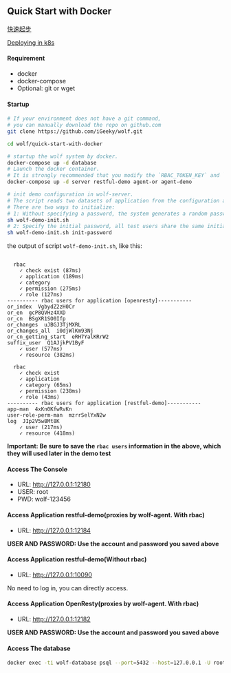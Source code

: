 ## Quick Start with Docker

[快速起步](./README-CN.md)

[Deploying in k8s](./README-K8S.md)

#### Requirement

* docker
* docker-compose
* Optional: git or wget


#### Startup 

```bash
# If your environment does not have a git command, 
# you can manually download the repo on github.com
git clone https://github.com/iGeeky/wolf.git

cd wolf/quick-start-with-docker

# startup the wolf system by docker.
docker-compose up -d database
# Launch the docker container.
# It is strongly recommended that you modify the `RBAC_TOKEN_KEY` and `WOLF_CRYPT_KEY` environment variables in `docker-compose.yaml`, using default settings may put the system at risk.
docker-compose up -d server restful-demo agent-or agent-demo

# init demo configuration in wolf-server.
# The script reads two datasets of application from the configuration and initializes them into the wolf-server.
# There are two ways to initialize:
# 1: Without specifying a password, the system generates a random password for each test user. This is the recommended way.
sh wolf-demo-init.sh
# 2: Specify the initial password, all test users share the same initial password.
sh wolf-demo-init.sh init-password
```


 the output of script `wolf-demo-init.sh`, like this:

```

  rbac
    ✓ check exist (87ms)
    ✓ application (189ms)
    ✓ category
    ✓ permission (275ms)
    ✓ role (127ms)
---------- rbac users for application [openresty]-----------
or_index  VgbydZ2zH0Cr
or_en  gcP8QVHz4XXD
or_cn  BSgXR1SO0Ifp
or_changes  uJBGJ3TjMXRL
or_changes_all  i0djWlKm93Nj
or_cn_getting_start  eRH7YalKRrW2
suffix_user  Q1AJjkPV1ByF
    ✓ user (577ms)
    ✓ resource (382ms)

  rbac
    ✓ check exist
    ✓ application
    ✓ category (65ms)
    ✓ permission (238ms)
    ✓ role (43ms)
---------- rbac users for application [restful-demo]-----------
app-man  4xKn0KfwRvKn
user-role-perm-man  mzrrSelYxN2w
log  JIp2V5w8Mt8K
    ✓ user (217ms)
    ✓ resource (418ms)

```
**Important: Be sure to save the `rbac users` information in the above, which they will used later in the demo test**



#### Access The Console

*  URL: http://127.0.0.1:12180
* USER: root
*  PWD: wolf-123456



#### Access Application restful-demo(proxies by wolf-agent. With rbac)

*  URL: http://127.0.0.1:12184

**USER AND PASSWORD: Use the account and password you saved above**



#### Access Application restful-demo(Without rbac)

* URL: http://127.0.0.1:10090

No need to log in, you can directly access.

#### Access Application OpenResty(proxies by wolf-agent. With rbac)

* URL: http://127.0.0.1:12182

**USER AND PASSWORD: Use the account and password you saved above**



#### Access The database

```bash
docker exec -ti wolf-database psql --port=5432 --host=127.0.0.1 -U root -d wolf
```
